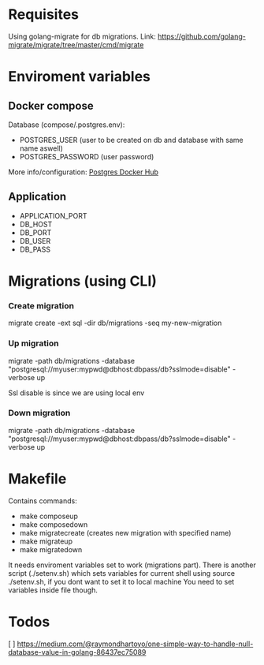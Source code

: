 # Requisites

Using golang-migrate for db migrations. Link: https://github.com/golang-migrate/migrate/tree/master/cmd/migrate

# Enviroment variables

## Docker compose

Database (compose/.postgres.env):
* POSTGRES_USER (user to be created on db and database with same name aswell)
* POSTGRES_PASSWORD (user password)

More info/configuration: [Postgres Docker Hub](https://hub.docker.com/_/postgres) 


## Application
* APPLICATION_PORT
* DB_HOST
* DB_PORT
* DB_USER
* DB_PASS


# Migrations (using CLI)

### Create migration
migrate create -ext sql -dir db/migrations -seq my-new-migration

### Up migration
migrate -path db/migrations -database "postgresql://myuser:mypwd@dbhost:dbpass/db?sslmode=disable" -verbose up

Ssl disable is since we are using local env

### Down migration
migrate -path db/migrations -database "postgresql://myuser:mypwd@dbhost:dbpass/db?sslmode=disable" -verbose up

# Makefile

Contains commands:
* make composeup
* make composedown
* make migratecreate (creates new migration with specified name)
* make migrateup
* make migratedown

It needs enviroment variables set to work (migrations part). 
There is another script (./setenv.sh) which sets variables for current shell using source ./setenv.sh, if you dont want to set it to local machine
You need to set variables inside file though.


# Todos
[ ] https://medium.com/@raymondhartoyo/one-simple-way-to-handle-null-database-value-in-golang-86437ec75089
